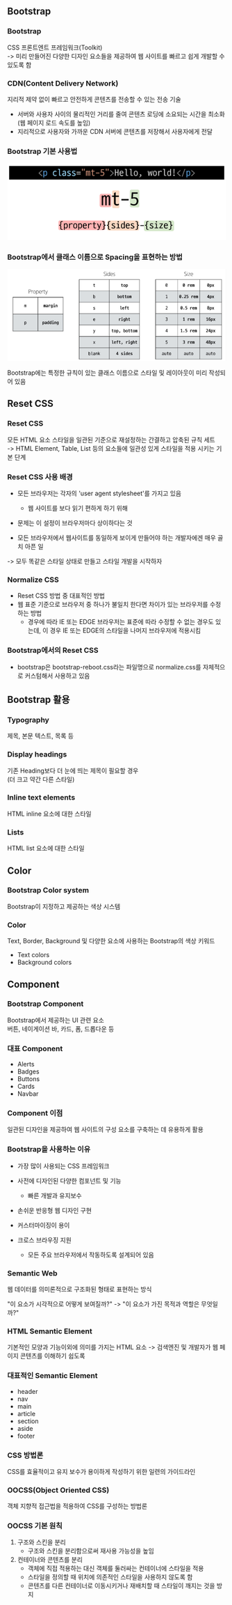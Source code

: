 ## Bootstrap
### Bootstrap
CSS 프론트엔트 프레임워크(Toolkit)  
-> 미리 만들어진 다양한 디자인 요소들을 제공하여 웹 사이트를 빠르고 쉽게 개발할 수 있도록 함

### CDN(Content Delivery Network)
지리적 제약 없이 빠르고 안전하게 콘텐츠를 전송할 수 있는 전송 기술  
- 서버와 사용자 사이의 물리적인 거리를 줄여 콘텐츠 로딩에 소요되는 시간을 최소화(웹 페이지 로드 속도를 높임)
- 지리적으로 사용자와 가까운 CDN 서버에 콘텐츠를 저장해서 사용자에게 전달

### Bootstrap 기본 사용법
![img.png](Bootstrap-1.png)

### Bootstrap에서 클래스 이름으로 Spacing을 표현하는 방법
![img.png](Bootstrap-2.png)

Bootstrap에는 특정한 규칙이 있는 클래스 이름으로 스타일 및 레이아웃이 미리 작성되어 있음

## Reset CSS
### Reset CSS
모든 HTML 요소 스타일을 일관된 기준으로 재설정하는 간결하고 압축된 규칙 세트  
-> HTML Element, Table, List 등의 요소들에 일관성 있게 스타일을 적용 시키는 기본 단계

### Reset CSS 사용 배경
- 모든 브라우저는 각자의 'user agent stylesheet'를 가지고 있음
    - 웹 사이트를 보다 읽기 편하게 하기 위해
    
- 문제는 이 설정이 브라우저마다 상이하다는 것
- 모든 브라우저에서 웹사이트를 동일하게 보이게 만들어야 하는 개발자에겐 매우 골치 아픈 일  

-> 모두 똑같은 스타일 상태로 만들고 스타일 개발을 시작하자

### Normalize CSS
- Reset CSS 방법 중 대표적인 방법
- 웹 표준 기준으로 브라우저 중 하나가 불일치 한다면 차이가 있는 브라우저를 수정하는 방법
    - 경우에 따라 IE 또는 EDGE 브라우저는 표준에 따라 수정할 수 없는 경우도 있는데, 이 경우 IE 또는 EDGE의 스타일을 나머지 브라우저에 적용시킴
    
### Bootstrap에서의 Reset CSS
- bootstrap은 bootstrap-reboot.css라는 파일명으로 normalize.css를 자체적으로 커스텀해서 사용하고 있음

## Bootstrap 활용
### Typography
제목, 본문 텍스트, 목록 등

### Display headings
기존 Heading보다 더 눈에 띄는 제목이 필요할 경우  
(더 크고 약간 다른 스타일)

### Inline text elements
HTML inline 요소에 대한 스타일

### Lists
HTML list 요소에 대한 스타일

## Color
### Bootstrap Color system
Bootstrap이 지정하고 제공하는 색상 시스템

### Color
Text, Border, Background 및 다양한 요소에 사용하는 Bootstrap의 색상 키워드
- Text colors
- Background colors

## Component
### Bootstrap Component
Bootstrap에서 제공하는 UI 관련 요소  
버튼, 네이게이션 바, 카드, 폼, 드롭다운 등

### 대표 Component
- Alerts
- Badges
- Buttons
- Cards
- Navbar

### Component 이점
일관된 디자인을 제공하여 웹 사이트의 구성 요소를 구축하는 데 유용하게 활용

### Bootstrap을 사용하는 이유
- 가장 많이 사용되는 CSS 프레임워크
- 사전에 디자인된 다양한 컴포넌트 및 기능
    - 빠른 개발과 유지보수
    
- 손쉬운 반응형 웹 디자인 구현
- 커스터마이징이 용이
- 크로스 브라우징 지원
    - 모든 주요 브라우저에서 작동하도록 설계되어 있음
    
### Semantic Web
웹 데이터를 의미론적으로 구조화된 형태로 표현하는 방식

"이 요소가 시각적으로 어떻게 보여질까?" -> "이 요소가 가진 목적과 역할은 무엇일까?"

### HTML Semantic Element
기본적인 모양과 기능이외에 의미를 가지는 HTML 요소 -> 검색엔진 및 개발자가 웹 페이지 콘텐츠를 이해하기 쉽도록

### 대표적인 Semantic Element
- header
- nav
- main
- article
- section
- aside
- footer

### CSS 방법론
CSS를 효율적이고 유지 보수가 용이하게 작성하기 위한 일련의 가이드라인

### OOCSS(Object Oriented CSS)
객체 지향적 접근법을 적용하여 CSS를 구성하는 방법론

### OOCSS 기본 원칙
1. 구조와 스킨을 분리
   - 구조와 스킨을 분리함으로써 재사용 가능성을 높임
2. 컨테이너와 콘텐츠를 분리
    - 객체에 직접 적용하는 대신 객체를 둘러싸는 컨테이너에 스타일을 적용
    - 스타일을 정의할 때 위치에 의존적인 스타일을 사용하지 않도록 함
    - 콘텐츠를 다른 컨테이너로 이동시키거나 재배치할 때 스타일이 깨지는 것을 방지


